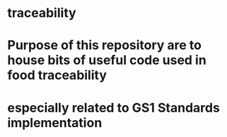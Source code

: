 # traceability
# Purpose of this repository are to house bits of useful code used in food traceability
# especially related to GS1 Standards implementation
